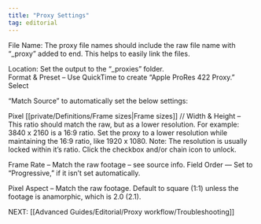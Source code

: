 ```yaml
---
title: "Proxy Settings"
tag: editorial
---
```

File Name: The proxy file names should include the raw file name with “_proxy” added to end. This helps to easily link the files.

Location: Set the output to the “_proxies” folder.  
Format & Preset – Use QuickTime to create “Apple ProRes 422 Proxy.” Select

“Match Source” to automatically set the below settings:

Pixel [[private/Definitions/Frame sizes|Frame sizes]] // Width & Height – This ratio should match the raw, but as a lower resolution. For example: 3840 x 2160 is a 16:9 ratio. Set the proxy to a lower resolution while maintaining the 16:9 ratio, like 1920 x 1080. Note: The resolution is usually locked within it’s ratio. Click the checkbox and/or chain icon to unlock.

Frame Rate – Match the raw footage – see source info. Field Order — Set to “Progressive,” if it isn’t set automatically.

Pixel Aspect – Match the raw footage. Default to square (1:1) unless the footage is anamorphic, which is 2.0 (2.1).

NEXT: [[Advanced Guides/Editorial/Proxy workflow/Troubleshooting]]